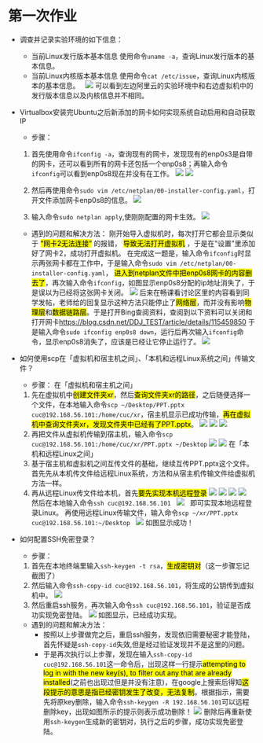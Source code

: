 # 第一次作业
* 调查并记录实验环境的如下信息：
  * 当前Linux发行版本基本信息
    使用命令`uname -a`，查询Linux发行版本的基本信息。
  &nbsp;
  * 当前Linux内核版本基本信息
    使用命令`cat /etc/issue`，查询Linux内核版本的基本信息。
  &nbsp;
    ![](1.png)
    可以看到左边阿里云的实验环境中和右边虚拟机中的发行版本信息以及内核信息并不相同。
  &nbsp;
* Virtualbox安装完Ubuntu之后新添加的网卡如何实现系统自动启用和自动获取IP
    *  步骤：
    1. 首先使用命令`ifconfig -a`，查询现有的网卡，发现现有的enp0s3是自带的网卡，还可以看到所有的网卡还包括一个enp0s8；再输入命令`ifconfig`可以看到enp0s8现在并没有在工作。
        ![](2.0.png)
        ![](2.4.png)
    2. 然后再使用命令`sudo vim /etc/netplan/00-installer-config.yaml`，打开文件添加网卡enp0s8的信息。
        ![](2.1.png)

    3. 输入命令`sudo netplan apply`,使刚刚配置的网卡生效。
        ![](2.2.png)
 &nbsp;
    * 遇到的问题和解决方法：
    刚开始导入虚拟机时，每次打开它都会显示类似于 <mark>“网卡2无法连接”</mark> 的报错， <mark>导致无法打开虚拟机</mark> ，于是在"设置"里添加好了网卡2，成功打开虚拟机。
    在完成这一题是，输入命令`ifconfig`时显示两张网卡都在工作中，于是输入命令`sudo vim /etc/netplan/00-installer-config.yaml`， <mark>进入到netplan文件中把enp0s8网卡的内容删去了</mark>，再次输入命令`ifconfig`，如图显示enp0s8分配的ip地址消失了，于是误以为已经将这张网卡关闭。
    ![](2.0.png)
    后来在畅课看讨论区里的内容看到同学发帖，老师给的回复显示这种方法只能停止了<mark>网络层</mark>，而并没有影响<mark>物理层</mark>和<mark>数据链路层</mark>。于是打开Bing查阅资料，查阅到以下资料可以关闭和打开网卡<https://blog.csdn.net/DDJ_TEST/article/details/115459850>
    于是输入命令`sudo ifconfig enp0s8 down`，运行后再次输入`ifconfig`命令，显示enp0s8消失了，应该是已经让它停止运行了。
    ![](2.3.png)
  &nbsp;
* 如何使用scp在「虚拟机和宿主机之间」、「本机和远程Linux系统之间」传输文件？
    * 步骤：
   在「虚拟机和宿主机之间」
   1. 先在虚拟机中<mark>创建文件夹xr</mark>，然后<mark>查询文件夹xr的路径</mark>，之后随便选择一个文件，在本地输入命令`scp ~/Desktop/PPT.pptx cuc@192.168.56.101:/home/cuc/xr`，宿主机显示已成功传输，<mark>再在虚拟机中查询文件夹xr，发现文件夹中已经有了PPT.pptx</mark>。
    ![](3.1.0.png)
    ![](3.1.1.png)
    ![](3.1.2.png)
&nbsp;
   2. 再把文件从虚拟机传输到宿主机，输入命令`scp cuc@192.168.56.101:/home/cuc/xr/PPT.pptx ~/Desktop`
   ![](3.2.1.png)
   ![](3.2.0.png)
   在「本机和远程Linux之间」
   1. 基于宿主机和虚拟机之间互传文件的基础，继续互传PPT.pptx这个文件。首先先从本机传文件给远程Linux系统，方法和从宿主机传输文件给虚拟机方法一样。
   2. 再从远程Linux传文件给本机，首先<mark>要先实现本机远程登录</mark>
   ![](3.2.2.png)
   ![](3.2.3.png)
   ![](3.2.4.png)
   ![](3.2.5.png)
   &nbsp;
   然后在本地输入命令`ssh cuc@192.168.56.101`
   &nbsp;
   ![](3.2.7.png)
   &nbsp;
   即可实现本地远程登录Linux。
   再使用远程Linux传输文件，输入命令`scp ~/xr/PPT.pptx cuc@192.168.56.101:~/Desktop`
   &nbsp;
   ![](3.2.6.png)
   如图显示成功！
  &nbsp;

* 如何配置SSH免密登录？
    * 步骤：
    1. 首先在本地终端里输入`ssh-keygen -t rsa`，<mark>生成密钥对</mark>（这一步骤忘记截图了）
    2. 然后输入命令`ssh-copy-id cuc@192.168.56.101`，将生成的公钥传到虚拟机中。
    ![](4.0.png)
    1. 然后重启ssh服务，再次输入命令`ssh cuc@192.168.56.101`，验证是否成功实现免密登陆。
    ![](4.1.png)
    如图显示，已经成功实现。
    * 遇到的问题和解决方法：
      * 按照以上步骤做完之后，重启ssh服务，发现依旧需要秘密才能登陆，首先怀疑是`ssh-copy-id`失效,但是经过验证发现并不是这里的问题。
      * 于是再次执行以上步骤，发现在输入`ssh-copy-id cuc@192.168.56.101`这一命令后，出现这样一行提示<mark>attempting to log in with the new key(s), to filter out any that are already installed</mark>(之前也出现过但是并没有注意)，在google上搜索后得知<mark>这段提示的意思是指已经密钥发生了改变，无法复制</mark>。根据指示，需要先将原key删除，输入命令`ssh-keygen -R 192.168.56.101`可以远程删除key，出现如图所示的提示则表示成功删除！
      ![](4.2.png)
      删除后再重新使用`ssh-keygen`生成新的密钥对，执行之后的步骤，成功实现免密登陆。

    
